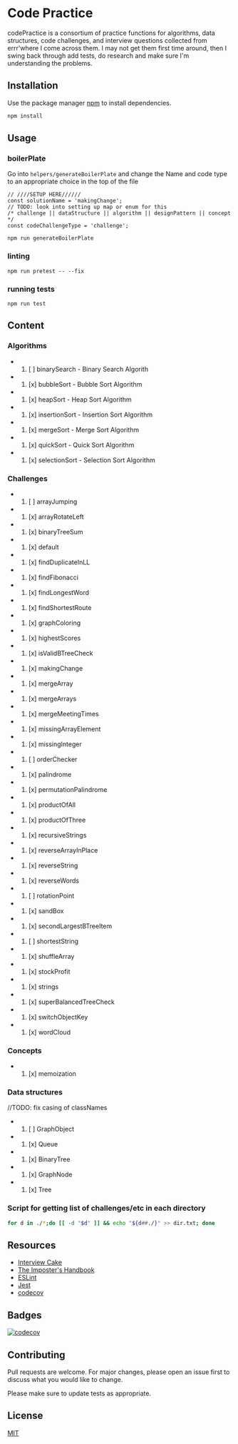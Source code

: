 # Code Practice

codePractice is a consortium of practice functions for algorithms, data structures, code challenges, and interview questions collected from errr'where I come across them. I may not get them first time around, then I swing back through add tests, do research and make sure I'm understanding the problems.

## Installation

Use the package manager [npm](https://www.npmjs.com/) to install dependencies.

```bash
npm install
```

## Usage

### boilerPlate
Go into `helpers/generateBoilerPlate` and change the Name and code type to an appropriate choice in the top of the file
```node
// ////SETUP HERE//////
const solutionName = 'makingChange';
// TODO: look into setting up map or enum for this
/* challenge || dataStructure || algorithm || designPattern || concept */
const codeChallengeType = 'challenge';
```

```node
npm run generateBoilerPlate
```

### linting
```node
npm run pretest -- --fix
```

### running tests
```node
npm run test
```

## Content

### Algorithms

- 1. [ ] binarySearch - Binary Search Algorith
- 1. [x] bubbleSort - Bubble Sort Algorithm
- 1. [x] heapSort - Heap Sort Algorithm
- 1. [x] insertionSort - Insertion Sort Algorithm
- 1. [x] mergeSort - Merge Sort Algorithm
- 1. [x] quickSort - Quick Sort Algorithm
- 1. [x] selectionSort - Selection Sort Algorithm

### Challenges

- 1. [ ] arrayJumping
- 1. [x] arrayRotateLeft
- 1. [x] binaryTreeSum
- 1. [x] default
- 1. [x] findDuplicateInLL
- 1. [x] findFibonacci
- 1. [x] findLongestWord
- 1. [x] findShortestRoute
- 1. [x] graphColoring
- 1. [x] highestScores
- 1. [x] isValidBTreeCheck
- 1. [x] makingChange
- 1. [x] mergeArray
- 1. [x] mergeArrays
- 1. [x] mergeMeetingTimes
- 1. [x] missingArrayElement
- 1. [x] missingInteger
- 1. [ ] orderChecker
- 1. [x] palindrome
- 1. [x] permutationPalindrome
- 1. [x] productOfAll
- 1. [x] productOfThree
- 1. [x] recursiveStrings
- 1. [x] reverseArrayInPlace
- 1. [x] reverseString
- 1. [x] reverseWords
- 1. [ ] rotationPoint
- 1. [x] sandBox
- 1. [x] secondLargestBTreeItem
- 1. [ ] shortestString
- 1. [x] shuffleArray
- 1. [x] stockProfit
- 1. [x] strings
- 1. [x] superBalancedTreeCheck
- 1. [x] switchObjectKey
- 1. [x] wordCloud

### Concepts

- 1. [x] memoization


### Data structures
//TODO: fix casing of classNames
- 1. [ ] GraphObject
- 1. [x] Queue
- 1. [x] BinaryTree
- 1. [x] GraphNode
- 1. [x] Tree


### Script for getting list of challenges/etc in each directory
```bash
for d in ./*;do [[ -d "$d" ]] && echo "${d##./}" >> dir.txt; done
```
## Resources

- [Interview Cake](https://interviewcake.com)
- [The Imposter's Handbook](https://bigmachine.io/products/the-imposters-handbook/)
- [ESLint](https://eslint.org/)
- [Jest](https://jestjs.io/)
- [codecov](https://codecov.io/)

## Badges
[![codecov](https://codecov.io/gh/chrismcdermut/codePractice/branch/master/graph/badge.svg)](https://codecov.io/gh/chrismcdermut/codePractice)

## Contributing
Pull requests are welcome. For major changes, please open an issue first to discuss what you would like to change.

Please make sure to update tests as appropriate.

## License
[MIT](https://choosealicense.com/licenses/mit/)
